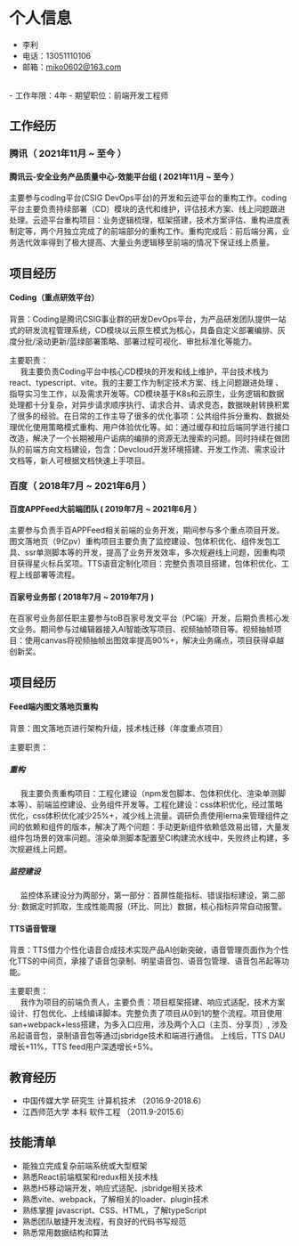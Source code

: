 # 个人信息

 - 李利
- 电话：13051110106
- 邮箱：miko0602@163.com
<br />
 - 工作年限：4年
 - 期望职位：前端开发工程师


## 工作经历

### 腾讯（ 2021年11月 ~ 至今 ）

#### 腾讯云-安全业务产品质量中心-效能平台组 ( 2021年11月 ~ 至今 ）
主要参与coding平台(CSIG DevOps平台)的开发和云迹平台的重构工作。coding平台主要负责持续部署（CD）模块的迭代和维护，评估技术方案、线上问题跟进处理。云迹平台重构项目：业务逻辑梳理，框架搭建，技术方案评估、重构进度表制定等，两个月独立完成了的前端部分的重构工作。重构完成后：前后端分离，业务迭代效率得到了极大提高、大量业务逻辑移至前端的情况下保证线上质量。

## 项目经历

#### Coding（重点研效平台）
背景：Coding是腾讯CSIG事业群的研发DevOps平台，为产品研发团队提供一站式的研发流程管理系统，CD模块以云原生模式为核心，具备自定义部署编排、灰度分批/滚动更新/蓝绿部署策略、部署过程可视化、审批标准化等能力。

主要职责：
<br>
&nbsp;&nbsp;&nbsp;&nbsp;&nbsp;我主要负责Coding平台中核心CD模块的开发和线上维护，平台技术栈为react、typescript、vite。我的主要工作为制定技术方案、线上问题跟进处理 、指导实习生工作，以及需求开发等。CD模块基于K8s和云原生，业务逻辑和数据处理都十分复杂，对异步请求顺序执行、请求合并、请求竞态，数据映射转换积累了很多的经验。在日常的工作主导了很多的优化事项：公共组件拆分重构、数据处理优化使用策略模式重构、用户体验优化等。如：通过缓存和拉后端同学进行接口改造，解决了一个长期被用户诟病的编排的资源无法搜索的问题。同时持续在做团队的前端方向文档建设，包含：Devcloud开发环境搭建、开发工作流、需求设计文档等，新人可根据文档快速上手项目。

### 百度（ 2018年7月 ~ 2021年6月 ）

#### 百度APPFeed大前端团队 ( 2019年7月 ~ 2021年6月 ）
主要参与负责手百APPFeed相关前端的业务开发，期间参与多个重点项目开发。图文落地页（9亿pv）重构项目主要负责了监控建设、包体积优化、组件发包工具、ssr单测脚本等的开发，提高了业务开发效率，多次规避线上问题，因重构项目获得星火标兵奖项。TTS语音定制化项目：完整负责项目搭建，包体积优化、工程上线部署等流程。

#### 百家号业务部 ( 2018年7月 ~ 2019年7月 )
在百家号业务部任职主要参与toB百家号发文平台（PC端）开发，后期负责核心发文业务。期间参与过编辑器接入AI智能改写项目、视频抽帧项目等。视频抽帧项目：使用canvas将视频抽帧出图效率提高90%+，解决业务痛点，项目获得卓越创新奖。

## 项目经历

#### Feed端内图文落地页重构
背景：图文落地页进行架构升级，技术栈迁移（年度重点项目）

主要职责：

##### 重构
&nbsp;&nbsp;&nbsp;&nbsp;&nbsp;我主要负责重构项目：工程化建设（npm发包脚本、包体积优化、渲染单测脚本等）、前端监控建设、业务组件开发等。工程化建设：css体积优化，经过策略优化，css体积优化减少25%+，减少线上流量。调研负责使用lerna来管理组件之间的依赖和组件的版本，解决了两个问题：手动更新组件依赖低效易出错，大量发组件包场景的效率问题。渲染单测脚本配置至CI构建流水线中，失败终止构建，多次规避线上问题。

##### 监控建设
&nbsp;&nbsp;&nbsp;&nbsp;&nbsp;监控体系建设分为两部分，第一部分：首屏性能指标、错误指标建设，第二部分: 数据定时抓取，生成性能周报（环比、同比）数据，核心指标异常自动报警。

#### TTS语音管理
背景：TTS借力个性化语音合成技术实现产品AI创新突破，语音管理页面作为个性化TTS的中间页，承接了语音包录制、明星语音包、语音包管理、语音包吊起等功能。

主要职责：
<br>
&nbsp;&nbsp;&nbsp;&nbsp;&nbsp;我作为项目的前端负责人，主要负责：项目框架搭建、响应式适配，技术方案设计、打包优化、上线编译脚本。完整负责了项目从0到1的整个流程。项目使用san+webpack+less搭建，为多入口应用，涉及两个入口（主页、分享页）, 涉及吊起语音包，录制语音包等通过jsbridge技术和端进行通信。 上线后，TTS DAU 增长+11%，TTS feed用户深透增长+5%。

## 教育经历
- 中国传媒大学 研究生 计算机技术 （2016.9-2018.6）
- 江西师范大学 本科   软件工程  （2011.9-2015.6）


## 技能清单
- 能独立完成复杂前端系统或大型框架
- 熟悉React前端框架和redux相关技术栈
- 熟悉H5移动端开发，响应式适配、jsbridge相关技术
- 熟悉vite、webpack，了解相关的loader、plugin技术
- 熟练掌握 javascript、CSS、HTML，了解typeScript
- 熟悉团队敏捷开发流程，有良好的代码书写规范
- 熟悉常用数据结构和算法
